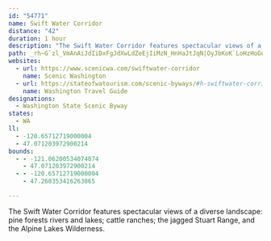 ```yaml
---
id: "54771"
name: Swift Water Corridor
distance: "42"
duration: 1 hour
description: "The Swift Water Corridor features spectacular views of a diverse landscape: pine forests rivers and lakes; cattle ranches; the jagged Stuart Range, and the Alpine Lakes Wilderness."
path: _rh~G`zl_VmAnAiJdIiDxFgJdXwLdZeEjIiMzN_HnHaJtJqN|OyJbKoK`LoHzHoGdH}ObPiNtNwB`FyDxJqC~HcDtJgC`SuB`OwC|OgFrMwCvF_E|IyDrImAzAiAxB_BrBcDtBaBd@{AXqAB_FQkHKsADiBZeCjAkBbBaBfCaDpHcIlQ{BzD_ArAcFvDqMhFmAv@uAnA}@xAcA~Be@~COpB?fCRrD^fEnBpWXtG?rIOdE_AfLq@jJa@vB}AxDoChDqJnN}@pB}@tEgA|_@D`DdA~I?zEqAnSg@fEcCnN[lDGja@EtDo@pJyC~^y@lHkAvFkA~D}AdEu@`BaKnPgGlJcEhE{JpJcXvXqIfHmQ|QeTdT_Av@qHjEoIzD_D`A}Dj@_CJaE?oCQmAByBt@sWtTaCxDkAzDa@lCeCjh@cCx`@oApNo@dFmBfKwEnU_Pj{@uPh|@Y`@mBj@a@tL}@lHqNvu@qi@xrCgGl]gHzOyAlFcAfHe@fHYzHi@tFkH``@cKph@m@pImFd}@qIlqA[nH_@jE}@vNUrES`LEbRsBq@{DBKlAwHb[yEnPyLbf@aQlp@iGbVkCrJiAhCm@xCUVc@Ps@Dk@TyPlPwCz@iJlDyPtJaJ~FwD~EmEtE{KnJyGdGcJfIoEtEjBhFtE`Mf@fAbA|EqBtA{@bA[bB?nEwBl[iAvFkCdUo@fBiApBgCtC_DxCs@b@{AbEeAdFkBrHmAzAiCxBwInI}D~CwG~FkDhCiCjC_G|YgDnRaDhUk@`FcAzFoAjEsFjNkIz^cBpGmD~I}HvUe@fAmC~DsAx@mC\kPrAwFRiBRkEF_CPyE~Am@j@_A`@cAx@uA`BwApBuGdK
websites:
  - url: https://www.scenicwa.com/swiftwater-corridor
    name: Scenic Washington
  - url: https://stateofwatourism.com/scenic-byways/#h-swiftwater-corridor
    name: Washington Travel Guide
designations:
  - Washington State Scenic Byway
states:
  - WA
ll:
  - -120.65712719000004
  - 47.071203972900214
bounds:
  - - -121.06200534074074
    - 47.071203972900214
  - - -120.65712719000004
    - 47.260353416263065

---
```


The Swift Water Corridor features spectacular views of a diverse landscape: pine forests rivers and lakes; cattle ranches; the jagged Stuart Range, and the Alpine Lakes Wilderness.
